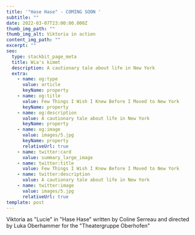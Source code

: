 ```yaml
---
title: '"Hase Hase" - COMING SOON '
subtitle: ""
date: 2022-03-07T23:00:00.000Z
thumb_img_path: ""
thumb_img_alt: Viktoria in action
content_img_path: ""
excerpt: ""
seo:
  type: stackbit_page_meta
  title: Wia's kimmt
  description: A cautionary tale about life in New York
  extra:
    - name: og:type
      value: article
      keyName: property
    - name: og:title
      value: Few Things I Wish I Knew Before I Moved to New York
      keyName: property
    - name: og:description
      value: A cautionary tale about life in New York
      keyName: property
    - name: og:image
      value: images/5.jpg
      keyName: property
      relativeUrl: true
    - name: twitter:card
      value: summary_large_image
    - name: twitter:title
      value: Few Things I Wish I Knew Before I Moved to New York
    - name: twitter:description
      value: A cautionary tale about life in New York
    - name: twitter:image
      value: images/5.jpg
      relativeUrl: true
template: post
---
```

Viktoria as "Lucie" in "Hase Hase" written by Coline Serreau and directed by Luka Oberhammer for the "Theatergruppe Oberhofen"